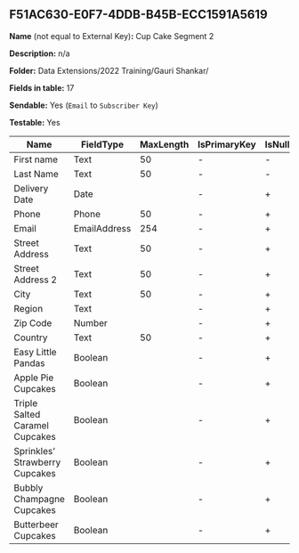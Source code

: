## F51AC630-E0F7-4DDB-B45B-ECC1591A5619

**Name** (not equal to External Key)**:** Cup Cake Segment 2

**Description:** n/a

**Folder:** Data Extensions/2022 Training/Gauri Shankar/

**Fields in table:** 17

**Sendable:** Yes (`Email` to `Subscriber Key`)

**Testable:** Yes

| Name | FieldType | MaxLength | IsPrimaryKey | IsNullable | DefaultValue |
| --- | --- | --- | --- | --- | --- |
| First name | Text | 50 | - | - |  |
| Last Name | Text | 50 | - | - |  |
| Delivery Date | Date |  | - | + |  |
| Phone | Phone | 50 | - | + |  |
| Email | EmailAddress | 254 | - | + |  |
| Street Address | Text | 50 | - | + |  |
| Street Address 2 | Text | 50 | - | + |  |
| City | Text | 50 | - | + |  |
| Region | Text |  | - | + |  |
| Zip Code | Number |  | - | + |  |
| Country | Text | 50 | - | + |  |
| Easy Little Pandas | Boolean |  | - | + | false |
| Apple Pie Cupcakes | Boolean |  | - | + | false |
| Triple Salted Caramel Cupcakes | Boolean |  | - | + | false |
| Sprinkles’ Strawberry Cupcakes | Boolean |  | - | + | false |
| Bubbly Champagne Cupcakes | Boolean |  | - | + | false |
| Butterbeer Cupcakes | Boolean |  | - | + | false |
